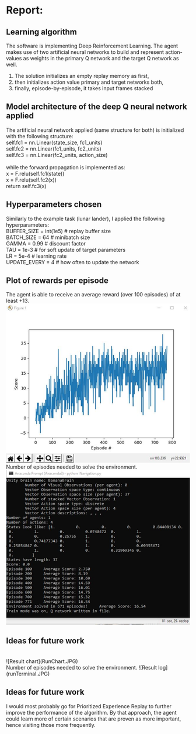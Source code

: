 <h1>Report:</h1>

<h2>Learning algorithm</h2>

The software is implementing Deep Reinforcement Learning. The agent makes use of two artificial neural networks to build and represent action-values as weights in the primary Q network and the target Q network as well.

1. The solution initializes an empty replay memory as first,
2. then initializes action value primary and target networks both,
3. finally, episode-by-episode, it takes input frames stacked

<h2>Model architecture of the deep Q neural network applied</h2>

The artificial neural network applied (same structure for both) is initialized with the following structure:<br>
self.fc1 = nn.Linear(state_size, fc1_units)<br>
self.fc2 = nn.Linear(fc1_units, fc2_units)<br>
self.fc3 = nn.Linear(fc2_units, action_size)<br>
<br>
while the forward propagation is implemented as:<br>
x = F.relu(self.fc1(state))<br>
x = F.relu(self.fc2(x))<br>
return self.fc3(x)<br>

<h2>Hyperparameters chosen</h2>

Similarly to the example task (lunar lander), I applied the following hyperparameters: <br>
BUFFER_SIZE = int(1e5)  # replay buffer size <br>
BATCH_SIZE = 64         # minibatch size <br>
GAMMA = 0.99            # discount factor <br>
TAU = 1e-3              # for soft update of target parameters <br>
LR = 5e-4               # learning rate <br>
UPDATE_EVERY = 4        # how often to update the network <br>

<h2>Plot of rewards per episode</h2> 

The agent is able to receive an average reward (over 100 episodes) of at least +13. <br>
![Result chart](chart2.JPG)
<br>
Number of episodes needed to solve the environment.
![Result log](terminal2.JPG)

<h2>Ideas for future work</h2>
<br>
![Result chart](RunChart.JPG)
<br>
Number of episodes needed to solve the environment.
![Result log](runTerminal.JPG)

<h2>Ideas for future work</h2>
I would most probably go for Prioritized Experience Replay to further improve the performance of the algorithm. By that approach, the agent could learn more of certain scenarios that are proven as more important, hence visiting those more frequently.
